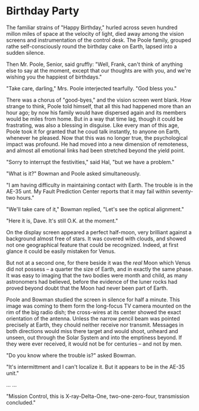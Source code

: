 # Birthday Party
The familiar strains of "Happy Birthday," hurled across seven hundred millon miles of space at the velocity of light, died away among the vision screens and instrumentation of the control desk. The Poole family, grouped rathe self-consciously round the birthday cake on Earth, lapsed into a sudden silence.

Then Mr. Poole, Senior, said gruffly: "Well, Frank, can't think of anything else to say at the moment, except that our thoughts are with you, and we're wishing you the happiest of birthdays."

"Take care, darling," Mrs. Poole interjected tearfully. "God bless you."

There was a chorus of "good-byes," and the vision screen went blank. How strange to think, Poole told himself, that all this had happened more than an hour ago; by now his family would have dispersed again and its members would be miles from home. But in a way that time lag, though it could be frastrating, was also a blessing in disguise. Like every man of this age, Poole took it for granted that he coud talk instantly, to anyone on Earth, whenever he pleased. Now that this was no longer true, the psychological impact was profound. He had moved into a new dimension of remoteness, and almost all emotional links had been stretched beyond the yield point.

"Sorry to interrupt the festivities," said Hal, "but we have a problem."

"What is it?" Bowman and Poole asked simultaneously.

"I am having difficulty in maintaining contact with Earth. The trouble is in the AE-35 unt. My Fault Prediction Center reports that it may fail within seventy-two hours."

"We'll take care of it," Bowman replied, "Let's see the optical alignment."

"Here it is, Dave. It's still O.K. at the moment."

On the display screen appeared a perfect half-moon, very brilliant against a background almost free of stars. It was covered with clouds, and showed not one geographical feature that could be recognized. Indeed, at first glance it could be easily mistaken for Venus.

But not at a second one, for there beside it was the _real_ Moon which Venus did not possess – a quarter the size of Earth, and in exactly the same phase. It was easy to imaging that the two bodies were month and child, as many astronomers had believed, before the evidence of the luner rocks had proved beyond doubt that the Moon had never been part of Earth.

Poole and Bowman studied the screen in silence for half a minute. This image was coming to them form the long-focus TV camera mounted on the rim of the big radio dish; the cross-wires at its center showed the exact orientation of the antenna. Unless the narrow pencil beam was pointed precisely at Earth, they chould neither receive nor transmit. Messages in both directions would miss there target and would shoot, unheard and unseen, out through the Solar System and into the emptiness beyond. If they were ever received, it would not be for centuries – and not by men.

"Do you know where the trouble is?" asked Bowman.

"It's intermittment and I can't localize it. But it appears to be in the AE-35 unit."

… …

"Mission Control, this is X-ray-Delta-One, two-one-zero-four, transmission concluded."